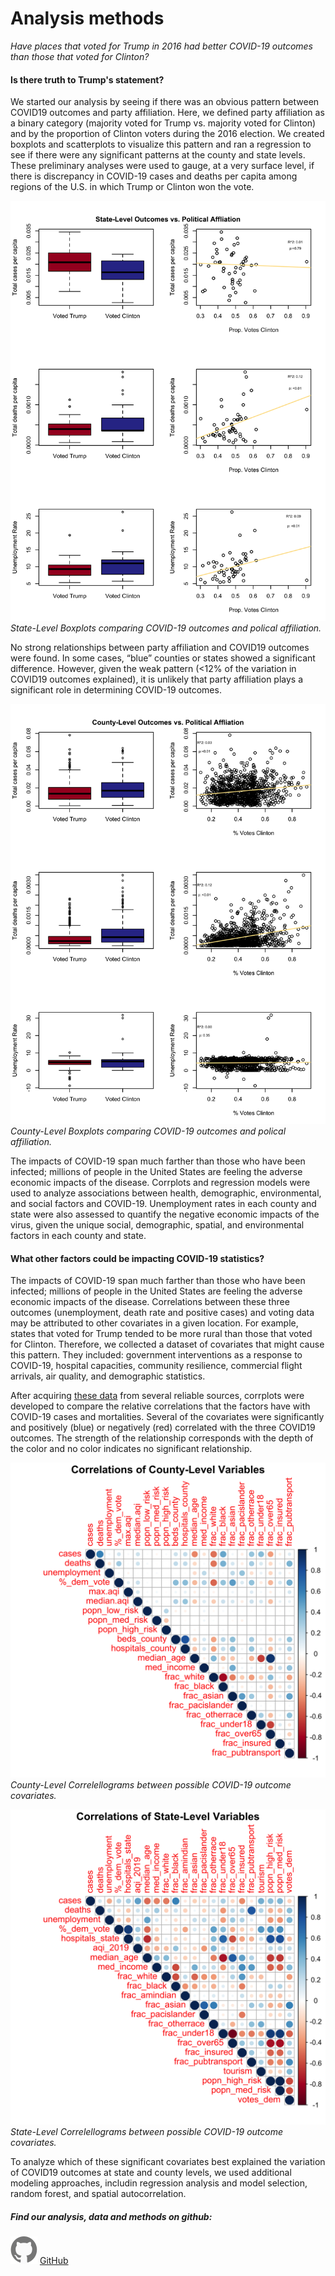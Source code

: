 
# Analysis methods

*Have places that voted for Trump in 2016 had better COVID-19 outcomes than those that voted for Clinton?*

#### Is there truth to Trump's statement? 

We started our analysis by seeing if there was an obvious pattern between COVID19 outcomes and party affiliation. Here, we defined party affiliation as a binary category (majority voted for Trump vs. majority voted for Clinton) and by the proportion of Clinton voters during the 2016 election. We created boxplots and scatterplots to visualize this pattern and ran a regression to see if there were any significant patterns at the county and state levels. These preliminary analyses were used to gauge, at a very surface level, if there is discrepancy in COVID-19 cases and deaths per capita among regions of the U.S. in which Trump or Clinton won the vote.

<img src="images/statelvlcovid_sumplots.png" class="img-responsive" alt=""> </div> 
*State-Level Boxplots comparing COVID-19 outcomes and polical affiliation.*

No strong relationships between party affiliation and COVID19 outcomes were found. In some cases, “blue” counties or states showed a significant difference. However, given the weak pattern (<12% of the variation in COVID19 outcomes explained), it is unlikely that party affiliation plays a significant role in determining COVID-19 outcomes.

<img src="images/cntylvlcovid_sumplots.png" class="img-responsive" alt=""> </div>
*County-Level Boxplots comparing COVID-19 outcomes and polical affiliation.*

The impacts of COVID-19 span much farther than those who have been infected; millions of people in the United States are feeling the adverse economic impacts of the disease. Corrplots and regression models were used to analyze associations between health, demographic, environmental, and social factors and COVID-19. Unemployment rates in each county and state were also assessed to quantify the negative economic impacts of the virus, given the unique social, demographic, spatial, and environmental factors in each county and state.

#### What other factors could be impacting COVID-19 statistics? 

The impacts of COVID-19 span much farther than those who have been infected; millions of people in the United States are feeling the adverse economic impacts of the disease. Correlations between these three outcomes (unemployment, death rate and positive cases) and voting data may be attributed to other covariates in a given location. For example, states that voted for Trump tended to be more rural than those that voted for Clinton. Therefore, we collected a dataset of covariates that might cause this pattern. They included: government interventions as a response to COVID-19, hospital capacities, community resilience, commercial flight arrivals, air quality, and demographic statistics.

After acquiring [these data](https://pages.github.ncsu.edu/chaedri/Data-Challenge-GIS713/data) from several reliable sources, corrplots were developed to compare the relative correlations that the factors have with COVID-19 cases and mortalities. Several of the covariates were significantly and positively (blue) or negatively (red) correlated with the three COVID19 outcomes. The strength of the relationship corresponds with the depth of the color and no color indicates no significant relationship.

<img src="images/countylevelcorr.png" class="img-responsive" alt=""> </div> 
*County-Level Correlellograms between possible COVID-19 outcome covariates.*

<img src="images/statelevelcorr.png" class="img-responsive" alt=""> </div> 
*State-Level Correlellograms between possible COVID-19 outcome covariates.*

To analyze which of these significant covariates best explained the variation of COVID19 outcomes at state and county levels, we used additional modeling approaches, includin regression analysis and model selection, random forest, and spatial autocorrelation.

##### Find our analysis, data and methods on github: 
<img src="images/octocat.svg" class="img-responsive" alt=""> </div> [GitHub](https://github.ncsu.edu/chaedri/Data-Challenge-GIS713)
